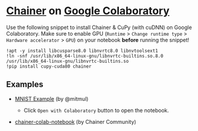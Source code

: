 # [Chainer](https://docs.chainer.org/en/latest/) on [Google Colaboratory](https://colab.research.google.com/)

Use the following snippet to install Chainer & CuPy (with cuDNN) on Google Colaboratory.
Make sure to enable GPU (`Runtime` > `Change runtime type` > `Hardware accelerator` > `GPU`) on your notebook **before** running the snippet!

```
!apt -y install libcusparse8.0 libnvrtc8.0 libnvtoolsext1
!ln -snf /usr/lib/x86_64-linux-gnu/libnvrtc-builtins.so.8.0 /usr/lib/x86_64-linux-gnu/libnvrtc-builtins.so
!pip install cupy-cuda80 chainer
```

## Examples

* [MNIST Example](https://drive.google.com/file/d/1SsxHvQdSz23kaVov8yKizVD3_2tkXdZM/view) (by @mitmul)
    * Click `Open with Colaboratory` button to open the notebook.

* [chainer-colab-notebook](https://github.com/chainer-community/chainer-colab-notebook) (by Chainer Community)
